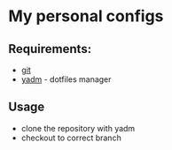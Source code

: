 # My personal configs

## Requirements:

- [git](https://git-scm.com/)
- [yadm](https://yadm.io/) - dotfiles manager

## Usage

- clone the repository with yadm
- checkout to correct branch
